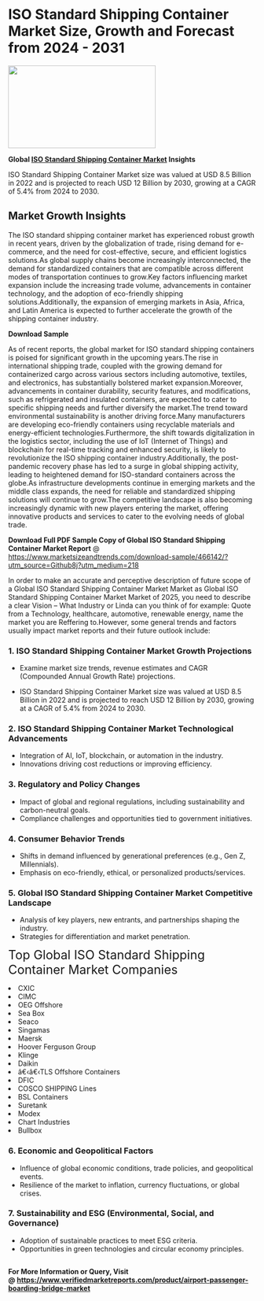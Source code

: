 <H1>ISO Standard Shipping Container Market Size, Growth and Forecast from 2024 - 2031</H1><img class="aligncenter size-medium wp-image-584254" src="https://thirdeyenews.in/wp-content/uploads/2024/09/Global-Market-Research-300x168.jpeg" alt="" width="300" height="168" /><p><strong>Global&nbsp;<a href="https://www.marketsizeandtrends.com/download-sample/466142/?utm_source=Github8j?utm_medium=218">ISO Standard Shipping Container Market</a> Insights</strong></p><p>ISO Standard Shipping Container Market size was valued at USD 8.5 Billion in 2022 and is projected to reach USD 12 Billion by 2030, growing at a CAGR of 5.4% from 2024 to 2030.</p><p><h2>Market Growth Insights</h2> <p>The ISO standard shipping container market has experienced robust growth in recent years, driven by the globalization of trade, rising demand for e-commerce, and the need for cost-effective, secure, and efficient logistics solutions.As global supply chains become increasingly interconnected, the demand for standardized containers that are compatible across different modes of transportation continues to grow.Key factors influencing market expansion include the increasing trade volume, advancements in container technology, and the adoption of eco-friendly shipping solutions.Additionally, the expansion of emerging markets in Asia, Africa, and Latin America is expected to further accelerate the growth of the shipping container industry.</p> <p><strong>Download Sample</strong></p> <p>As of recent reports, the global market for ISO standard shipping containers is poised for significant growth in the upcoming years.The rise in international shipping trade, coupled with the growing demand for containerized cargo across various sectors including automotive, textiles, and electronics, has substantially bolstered market expansion.Moreover, advancements in container durability, security features, and modifications, such as refrigerated and insulated containers, are expected to cater to specific shipping needs and further diversify the market.The trend toward environmental sustainability is another driving force.Many manufacturers are developing eco-friendly containers using recyclable materials and energy-efficient technologies.Furthermore, the shift towards digitalization in the logistics sector, including the use of IoT (Internet of Things) and blockchain for real-time tracking and enhanced security, is likely to revolutionize the ISO shipping container industry.Additionally, the post-pandemic recovery phase has led to a surge in global shipping activity, leading to heightened demand for ISO-standard containers across the globe.As infrastructure developments continue in emerging markets and the middle class expands, the need for reliable and standardized shipping solutions will continue to grow.The competitive landscape is also becoming increasingly dynamic with new players entering the market, offering innovative products and services to cater to the evolving needs of global trade.</p> <p><span class=""><strong>Download Full PDF Sample Copy of Global ISO Standard Shipping Container Market Report</strong> @ <a href="https://www.marketsizeandtrends.com/download-sample/466142/?utm_source=Github8j?utm_medium=218" target="_blank">https://www.marketsizeandtrends.com/download-sample/466142/?utm_source=Github8j?utm_medium=218</a></span></p><p>In order to make an accurate and perceptive description of future scope of a Global&nbsp;ISO Standard Shipping Container Market Market as Global&nbsp;ISO Standard Shipping Container Market Market of 2025, you need to describe a clear Vision &ndash; What Industry or Linda can you think of for example: Quote from a Technology, healthcare, automotive, renewable energy, name the market you are Reffering to.However, some general trends and factors usually impact market reports and their future outlook include:</p><h3>1.&nbsp;<strong>ISO Standard Shipping Container Market Growth Projections</strong></h3><ul><li>Examine market size trends, revenue estimates and CAGR (Compounded Annual Growth Rate) projections.</li><li><p>ISO Standard Shipping Container Market size was valued at USD 8.5 Billion in 2022 and is projected to reach USD 12 Billion by 2030, growing at a CAGR of 5.4% from 2024 to 2030.</p></li></ul><h3>2.&nbsp;<strong>ISO Standard Shipping Container Market Technological Advancements</strong></h3><ul><li>Integration of AI, IoT, blockchain, or automation in the industry.</li><li>Innovations driving cost reductions or improving efficiency.</li></ul><h3>3.&nbsp;<strong>Regulatory and Policy Changes</strong></h3><ul><li>Impact of global and regional regulations, including sustainability and carbon-neutral goals.</li><li>Compliance challenges and opportunities tied to government initiatives.</li></ul><h3>4.&nbsp;<strong>Consumer Behavior Trends</strong></h3><ul><li>Shifts in demand influenced by generational preferences (e.g., Gen Z, Millennials).</li><li>Emphasis on eco-friendly, ethical, or personalized products/services.</li></ul><h3>5.&nbsp;<strong>Global ISO Standard Shipping Container Market Competitive Landscape</strong></h3><ul><li>Analysis of key players, new entrants, and partnerships shaping the industry.</li><li>Strategies for differentiation and market penetration.</li></ul><p data-pm-slice="1 1 []"><span style="color: inherit; font-family: inherit; font-size: 25px;">Top Global ISO Standard Shipping Container Market Companies</span></p><div class="" data-test-id=""><p><li>CXIC</li><li> CIMC</li><li> OEG Offshore</li><li> Sea Box</li><li> Seaco</li><li> Singamas</li><li> Maersk</li><li> Hoover Ferguson Group</li><li> Klinge</li><li> Daikin</li><li> â€‹â€‹TLS Offshore Containers</li><li> DFIC</li><li> COSCO SHIPPING Lines</li><li> BSL Containers</li><li> Suretank</li><li> Modex</li><li> Chart Industries</li><li> Bullbox</li></p></div><h3>6.&nbsp;<strong>Economic and Geopolitical Factors</strong></h3><ul><li>Influence of global economic conditions, trade policies, and geopolitical events.</li><li>Resilience of the market to inflation, currency fluctuations, or global crises.</li></ul><h3>7.&nbsp;<strong>Sustainability and ESG (Environmental, Social, and Governance)</strong></h3><ul><li>Adoption of sustainable practices to meet ESG criteria.</li><li>Opportunities in green technologies and circular economy principles.</li></ul><h2><strong style="font-size: 14px;">For More Information or Query, Visit @&nbsp;</strong><a style="background-color: #ffffff; font-size: 14px;" href="https://www.marketsizeandtrends.com/report/iso-standard-shipping-container-market/" target="_blank">https://www.verifiedmarketreports.com/product/airport-passenger-boarding-bridge-market</a></h2>